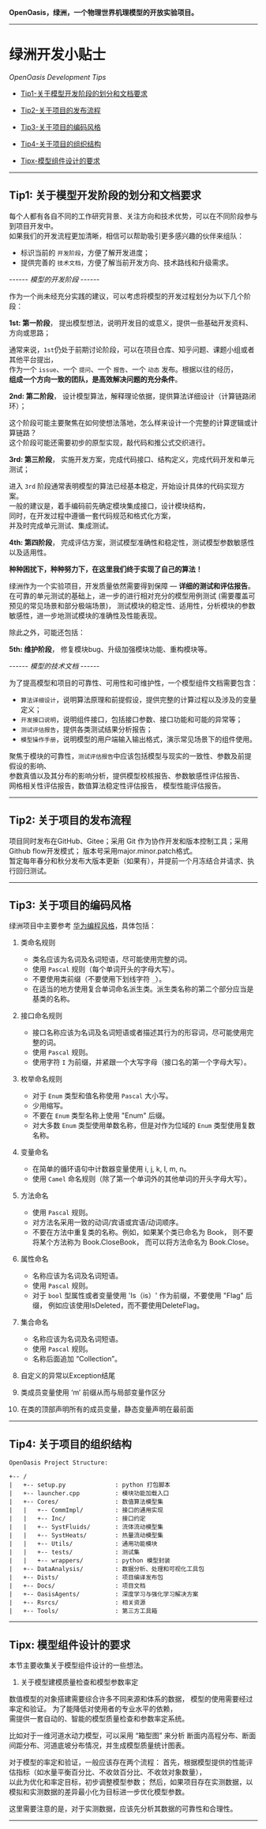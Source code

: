 <img src="../Rsrcs/Logo/logo_doc.png" alt="">

**OpenOasis，绿洲，一个物理世界机理模型的开放实验项目。**

---------------------------------------------------------------------------------

# 绿洲开发小贴士

*OpenOasis Development Tips*

+ [Tip1-关于模型开发阶段的划分和文档要求](#tip1-关于模型开发阶段的划分和文档要求)
+ [Tip2-关于项目的发布流程](#tip2-关于关于项目的发布流程)
+ [Tip3-关于项目的编码风格](#tip3-关于关于项目的编码风格)
+ [Tip4-关于项目的组织结构](#tip4-关于关于项目的组织结构)

+ [Tipx-模型组件设计的要求](#tipx-模型组件设计的要求)

---------------------------------------------------------------------------------

## Tip1: 关于模型开发阶段的划分和文档要求

每个人都有各自不同的工作研究背景、关注方向和技术优势，可以在不同阶段参与到项目开发中。    
如果我们的开发流程更加清晰，相信可以帮助吸引更多感兴趣的伙伴来组队：  

+ 标识当前的 `开发阶段`，方便了解开发进度；
+ 提供完善的 `技术文档`，方便了解当前开发方向、技术路线和升级需求。

*------ 模型的开发阶段 ------*

作为一个尚未经充分实践的建议，可以考虑将模型的开发过程划分为以下几个阶段：

**1st: 第一阶段**，
提出模型想法，说明开发目的或意义，提供一些基础开发资料、方向或思路；

通常来说，`1st`仍处于前期讨论阶段，可以在项目仓库、知乎问题、课题小组或者其他平台提出，  
作为一个 `issue`、一个 `提问`、一个 `报告`、一个 `动态` 发布。根据以往的经历，  
**组成一个方向一致的团队，是高效解决问题的充分条件**。

**2nd: 第二阶段**，
设计模型算法，解释理论依据，提供算法详细设计（计算链路闭环）；

这个阶段可能主要聚焦在如何使想法落地，怎么样来设计一个完整的计算逻辑或计算链路？  
这个阶段可能还需要初步的原型实现，敲代码和推公式交织进行。

**3rd: 第三阶段**，
实施开发方案，完成代码接口、结构定义，完成代码开发和单元测试；

进入 `3rd` 阶段通常表明模型的算法已经基本稳定，开始设计具体的代码实现方案。  
一般的建议是，着手编码前先确定模块集成接口，设计模块结构，  
同时，在开发过程中遵循一套代码规范和格式化方案，  
并及时完成单元测试、集成测试。

**4th: 第四阶段**，
完成评估方案，测试模型准确性和稳定性，测试模型参数敏感性以及适用性。

**种种困扰下，种种努力下，在这里我们终于实现了自己的算法！**  

绿洲作为一个实验项目，开发质量依然需要得到保障 — **详细的测试和评估报告**。  
在可靠的单元测试的基础上，进一步的进行相对充分的模型用例测试 
(需要覆盖可预见的常见场景和部分极端场景)，
测试模块的稳定性、适用性，分析模块的参数敏感性，进一步地测试模块的准确性及性能表现。

除此之外，可能还包括：

**5th: 维护阶段**，
修复模块bug、升级加强模块功能、重构模块等。
  

*------ 模型的技术文档 ------*

为了提高模型和项目的可靠性、可用性和可维护性，一个模型组件文档需要包含：

+ `算法详细设计`，说明算法原理和前提假设，提供完整的计算过程以及涉及的变量定义；
+ `开发接口说明`，说明组件接口，包括接口参数、接口功能和可能的异常等；
+ `测试评估报告`，提供各类测试结果分析报告；
+ `模型操作手册`，说明模型的用户端输入输出格式，演示常见场景下的组件使用。

聚焦于模块的可靠性，`测试评估报告`中应该包括模型与现实的一致性、参数及前提假设的影响、  
参数真值以及其分布的影响分析，提供模型校核报告、参数敏感性评估报告、  
网格相关性评估报告，数值算法稳定性评估报告，
模型性能评估报告。

[<i class="fa fa-home"></i>](#绿洲开发小贴士)

---------------------------------------------------------------------------------

## Tip2: 关于项目的发布流程

项目同时发布在GitHub、Gitee；采用 Git 作为协作开发和版本控制工具；采用Github flow开发模式；
版本号采用major.minor.patch格式。  
暂定每年春分和秋分发布大版本更新（如果有），并提前一个月冻结合并请求、执行回归测试。

[<i class="fa fa-home"></i>](#绿洲开发小贴士)

---------------------------------------------------------------------------------

## Tip3: 关于项目的编码风格
  
绿洲项目中主要参考 [华为编程风格](https://www.bookstack.cn/read/openharmony-1.0-zh-cn/contribute-OpenHarmony-cpp-coding-style-guide.md)，具体包括：

1. 类命名规则    
    - 类名应该为名词及名词短语，尽可能使用完整的词。
    - 使用 `Pascal` 规则（每个单词开头的字母大写）。
    - 不要使用类前缀（不要使用下划线字符 `_`）。
    - 在适当的地方使用复合单词命名派生类。派生类名称的第二个部分应当是基类的名称。

2. 接口命名规则
    - 接口名称应该为名词及名词短语或者描述其行为的形容词，尽可能使用完整的词。
    - 使用 `Pascal` 规则。
    - 使用字符 `I` 为前缀，并紧跟一个大写字母（接口名的第一个字母大写）。

3. 枚举命名规则
    - 对于 `Enum` 类型和值名称使用 `Pascal` 大小写。
    - 少用缩写。
    - 不要在 `Enum` 类型名称上使用 "Enum" 后缀。
    - 对大多数 `Enum` 类型使用单数名称，但是对作为位域的 `Enum` 类型使用复数名称。

4. 变量命名
    - 在简单的循环语句中计数器变量使用 i, j, k, l, m, n。
    - 使用 `Camel` 命名规则（除了第一个单词外的其他单词的开头字母大写）。       

5. 方法命名
    - 使用 `Pascal` 规则。
    - 对方法名采用一致的动词/宾语或宾语/动词顺序。
    - 不要在方法中重复类的名称。例如，如果某个类已命名为 Book，
    则不要将某个方法称为 Book.CloseBook，
    而可以将方法命名为 Book.Close。

6. 属性命名
    - 名称应该为名词及名词短语。
    - 使用 `Pascal` 规则。
    - 对于 `bool` 型属性或者变量使用 'Is（is）' 作为前缀，不要使用 "Flag" 后缀，
    例如应该使用IsDeleted，而不要使用DeleteFlag。

7. 集合命名
    - 名称应该为名词及名词短语。
    - 使用 `Pascal` 规则。
    - 名称后面追加 “Collection”。

8. 自定义的异常以Exception结尾

9. 类成员变量使用 ‘m’ 前缀从而与局部变量作区分

10. 在类的顶部声明所有的成员变量，静态变量声明在最前面

[<i class="fa fa-home"></i>](#绿洲开发小贴士)

---------------------------------------------------------------------------------

## Tip4: 关于项目的组织结构

```
OpenOasis Project Structure:

+-- /
|   +-- setup.py              : python 打包脚本
|   +-- launcher.cpp          : 模块功能加载入口
|   +-- Cores/                : 数值算法模型集
|   |   +-- CommImpl/         : 接口的通用实现
|   |   +-- Inc/              : 接口约定
|   |   +-- SystFluids/       : 流体流动模型集
|   |   +-- SystHeats/        : 热量流动模型集
|   |   +-- Utils/            : 通用功能模块
|   |   +-- tests/            : 测试集
|   |   +-- wrappers/         : python 模型封装
|   +-- DataAnalysis/         : 数据分析、处理和可视化工具包
|   +-- Dists/                : 项目编译发布包
|   +-- Docs/                 : 项目文档
|   +-- OasisAgents/          : 深度学习与强化学习解决方案
|   +-- Rsrcs/                : 相关资源
|   +-- Tools/                : 第三方工具箱
```

[<i class="fa fa-home"></i>](#绿洲开发小贴士)

---------------------------------------------------------------------------------

## Tipx: 模型组件设计的要求

本节主要收集关于模型组件设计的一些想法。

1. 关于模型建模质量检查和模型参数率定

数值模型的对象搭建需要综合许多不同来源和体系的数据， 模型的使用需要经过率定和验证。
为了能降低对使用者的专业水平的依赖，  
需提供一套自动的、智能的模型质量检查和参数率定系统。

比如对于一维河道水动力模型，可以采用 “箱型图” 来分析
断面内高程分布、断面间距分布、河道底坡分布情况，并生成模型质量统计图表。

对于模型的率定和验证，一般应该存在两个流程：
首先，根据模型提供的性能评估指标（如水量平衡百分比、不收敛百分比、不收敛对象数量），  
以此为优化和率定目标，初步调整模型参数；
然后，如果项目存在实测数据，以模拟和实测数据的差异最小化为目标进一步优化模型参数。

这里需要注意的是，对于实测数据，应该先分析其数据的可靠性和合理性。

[<i class="fa fa-home"></i>](#绿洲开发小贴士)

---------------------------------------------------------------------------------

